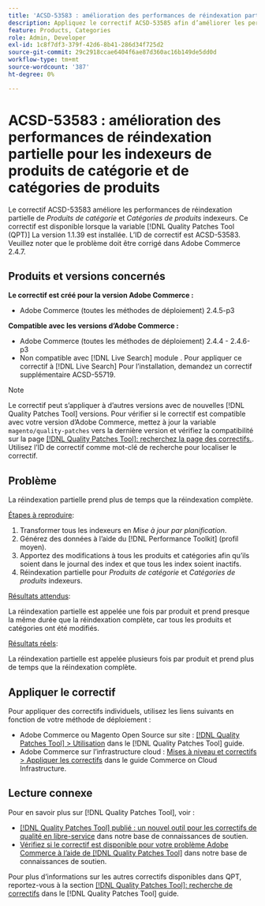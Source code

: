 ```yaml
---
title: 'ACSD-53583 : amélioration des performances de réindexation partielle pour [!UICONTROL Category Products] et [!UICONTROL Product Categories] indexeurs'
description: Appliquez le correctif ACSD-53585 afin d’améliorer les performances de réindexation partielle pour les indexeurs de produits de catégorie et de catégories de produits.
feature: Products, Categories
role: Admin, Developer
exl-id: 1c8f7df3-379f-42d6-8b41-286d34f725d2
source-git-commit: 29c2918ccae6404f6ae87d360ac16b149de5dd0d
workflow-type: tm+mt
source-wordcount: '387'
ht-degree: 0%

---
```


# ACSD-53583 : amélioration des performances de réindexation partielle pour les indexeurs de produits de catégorie et de catégories de produits

Le correctif ACSD-53583 améliore les performances de réindexation partielle de *Produits de catégorie* et *Catégories de produits* indexeurs. Ce correctif est disponible lorsque la variable [!DNL Quality Patches Tool (QPT)] La version 1.1.39 est installée. L’ID de correctif est ACSD-53583. Veuillez noter que le problème doit être corrigé dans Adobe Commerce 2.4.7.

## Produits et versions concernés

**Le correctif est créé pour la version Adobe Commerce :**

* Adobe Commerce (toutes les méthodes de déploiement) 2.4.5-p3

**Compatible avec les versions d’Adobe Commerce :**

* Adobe Commerce (toutes les méthodes de déploiement) 2.4.4 - 2.4.6-p3
* Non compatible avec [!DNL Live Search] module . Pour appliquer ce correctif à [!DNL Live Search] Pour l’installation, demandez un correctif supplémentaire ACSD-55719.

>[!NOTE]
>
>Le correctif peut s’appliquer à d’autres versions avec de nouvelles [!DNL Quality Patches Tool] versions. Pour vérifier si le correctif est compatible avec votre version d’Adobe Commerce, mettez à jour la variable `magento/quality-patches` vers la dernière version et vérifiez la compatibilité sur la page [[!DNL Quality Patches Tool]: recherchez la page des correctifs.](https://experienceleague.adobe.com/tools/commerce-quality-patches/index.html). Utilisez l’ID de correctif comme mot-clé de recherche pour localiser le correctif.

## Problème

La réindexation partielle prend plus de temps que la réindexation complète.

<u>Étapes à reproduire</u>:

1. Transformer tous les indexeurs en *Mise à jour par planification*.
1. Générez des données à l’aide du [!DNL Performance Toolkit] (profil moyen).
1. Apportez des modifications à tous les produits et catégories afin qu’ils soient dans le journal des index et que tous les index soient inactifs.
1. Réindexation partielle pour *Produits de catégorie* et *Catégories de produits* indexeurs.

<u>Résultats attendus</u>:

La réindexation partielle est appelée une fois par produit et prend presque la même durée que la réindexation complète, car tous les produits et catégories ont été modifiés.

<u>Résultats réels</u>:

La réindexation partielle est appelée plusieurs fois par produit et prend plus de temps que la réindexation complète.

## Appliquer le correctif

Pour appliquer des correctifs individuels, utilisez les liens suivants en fonction de votre méthode de déploiement :

* Adobe Commerce ou Magento Open Source sur site : [[!DNL Quality Patches Tool] > Utilisation](https://experienceleague.adobe.com/docs/commerce-operations/tools/quality-patches-tool/usage.html) dans le [!DNL Quality Patches Tool] guide.
* Adobe Commerce sur l’infrastructure cloud : [Mises à niveau et correctifs > Appliquer les correctifs](https://experienceleague.adobe.com/docs/commerce-cloud-service/user-guide/develop/upgrade/apply-patches.html) dans le guide Commerce on Cloud Infrastructure.

## Lecture connexe

Pour en savoir plus sur [!DNL Quality Patches Tool], voir :

* [[!DNL Quality Patches Tool] publié : un nouvel outil pour les correctifs de qualité en libre-service](/help/announcements/adobe-commerce-announcements/magento-quality-patches-released-new-tool-to-self-serve-quality-patches.md) dans notre base de connaissances de soutien.
* [Vérifiez si le correctif est disponible pour votre problème Adobe Commerce à l’aide de [!DNL Quality Patches Tool]](/help/support-tools/patches-available-in-qpt-tool/check-patch-for-magento-issue-with-magento-quality-patches.md) dans notre base de connaissances de soutien.

Pour plus d’informations sur les autres correctifs disponibles dans QPT, reportez-vous à la section [[!DNL Quality Patches Tool]: recherche de correctifs](https://experienceleague.adobe.com/tools/commerce-quality-patches/index.html) dans le [!DNL Quality Patches Tool] guide.
